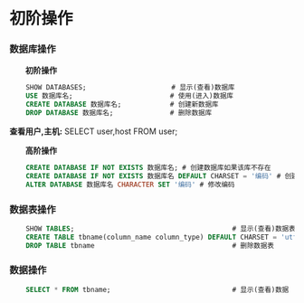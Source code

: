 # 初阶操作
### 数据库操作
&emsp;&emsp;**初阶操作**
```sql
    SHOW DATABASES;                     # 显示(查看)数据库
    USE 数据库名;                        # 使用(进入)数据库
    CREATE DATABASE 数据库名;            # 创建新数据库
    DROP DATABASE 数据库名;              # 删除数据库
```
**查看用户,主机:** SELECT user,host FROM user;

&emsp;&emsp;**高阶操作**

```sql
    CREATE DATABASE IF NOT EXISTS 数据库名; # 创建数据库如果该库不存在
    CREATE DATABASE IF NOT EXISTS 数据库名 DEFAULT CHARSET = '编码' # 创建数据库并指明编码
    ALTER DATABASE 数据库名 CHARACTER SET '编码' # 修改编码
```

### 数据表操作

```sql    
    SHOW TABLES;                                       # 显示(查看)数据表
    CREATE TABLE tbname(column_name column_type) DEFAULT CHARSET = 'utf8'      # 创建数据表
    DROP TABLE tbname                                  # 删除数据表
```

### 数据操作

```sql
    SELECT * FROM tbname;                              # 显示(查看)数据
    
```



















